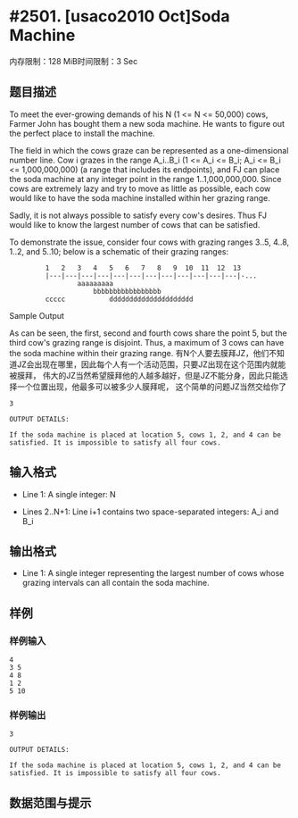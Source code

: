# #2501.  [usaco2010 Oct]Soda Machine

内存限制：128 MiB时间限制：3 Sec

## 题目描述

To meet the ever-growing demands of his N (1 <= N <= 50,000) cows, 
Farmer John has bought them a new soda machine. He wants to figure 
out the perfect place to install the machine. 

The field in which the cows graze can be represented as a one-dimensional 
number line. Cow i grazes in the range A_i..B_i (1 <= A_i <= B_i; 
A_i <= B_i <= 1,000,000,000) (a range that includes its endpoints), 
and FJ can place the soda machine at any integer point in the range 
1..1,000,000,000. Since cows are extremely lazy and try to move 
as little as possible, each cow would like to have the soda machine 
installed within her grazing range. 

Sadly, it is not always possible to satisfy every cow's desires. 
Thus FJ would like to know the largest number of cows that can be 
satisfied. 

To demonstrate the issue, consider four cows with grazing ranges 
3..5, 4..8, 1..2, and 5..10; below is a schematic of their grazing 
ranges: 

             1   2   3   4   5   6   7   8   9  10  11  12  13
             |---|---|---|---|---|---|---|---|---|---|---|---|-...
                     aaaaaaaaa
                         bbbbbbbbbbbbbbbbb
             ccccc           ddddddddddddddddddddd
    

Sample Output
 

As can be seen, the first, second and fourth cows share the point 5, 
but the third cow's grazing range is disjoint. Thus, a maximum of 
3 cows can have the soda machine within their grazing range. 
有N个人要去膜拜JZ，他们不知道JZ会出现在哪里，因此每个人有一个活动范围，只要JZ出现在这个范围内就能被膜拜， 
伟大的JZ当然希望膜拜他的人越多越好，但是JZ不能分身，因此只能选择一个位置出现，他最多可以被多少人膜拜呢， 
这个简单的问题JZ当然交给你了 



    
    3
    
    OUTPUT DETAILS:
    
    If the soda machine is placed at location 5, cows 1, 2, and 4 can be
    satisfied. It is impossible to satisfy all four cows.
    
    

## 输入格式

 

* Line 1: A single integer: N 

* Lines 2..N+1: Line i+1 contains two space-separated integers: A_i 
and B_i 


## 输出格式

* Line 1: A single integer representing the largest number of cows 
whose grazing intervals can all contain the soda machine. 

## 样例

### 样例输入

    
    4
    3 5
    4 8
    1 2
    5 10
    
    
    
    

### 样例输出

    
    3
    
    OUTPUT DETAILS:
    
    If the soda machine is placed at location 5, cows 1, 2, and 4 can be
    satisfied. It is impossible to satisfy all four cows.
    
    
    
    

## 数据范围与提示
